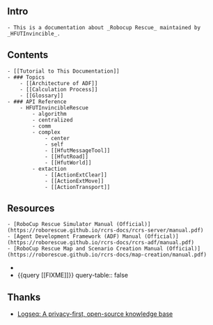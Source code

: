 ## Intro
	- This is a documentation about _Robocup Rescue_ maintained by _HFUTInvincible_.
## Contents
	- [[Tutorial to This Documentation]]
	- ### Topics
		- [[Architecture of ADF]]
		- [[Calculation Process]]
		- [[Glossary]]
	- ### API Reference
		- HFUTInvincibleRescue
			- algorithm
			- centralized
			- comm
			- complex
				- center
				- self
				- [[HfutMessageTool]]
				- [[HfutRoad]]
				- [[HfutWorld]]
			- extaction
				- [[ActionExtClear]]
				- [[ActionExtMove]]
				- [[ActionTransport]]
## Resources
	- [RoboCup Rescue Simulator Manual (Official)](https://roborescue.github.io/rcrs-docs/rcrs-server/manual.pdf)
	- [Agent Development Framework (ADF) Manual (Official)](https://roborescue.github.io/rcrs-docs/rcrs-adf/manual.pdf)
	- [RoboCup Rescue Map and Scenario Creation Manual (Official)](https://roborescue.github.io/rcrs-docs/map-creation/manual.pdf)
-
- {{query [[FIXME]]}}
  query-table:: false
## Thanks
- [Logseq: A privacy-first, open-source knowledge base](https://github.com/logseq/logseq)
